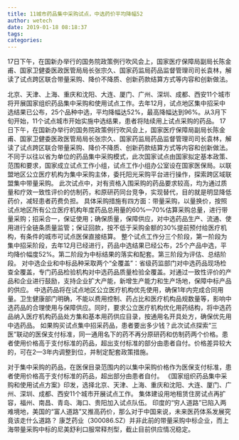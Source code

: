 ```yaml
---
title: 11城市药品集中采购试点，中选药价平均降幅52
author: wetech
date: 2019-01-18 08:18:37
tags: 
categories: 
---
```

17日下午，在国新办举行的国务院政策例行吹风会上，国家医疗保障局副局长陈金甫、国家卫健委医政医管局局长张宗久、国家药监局药品监督管理司司长袁林，解读了试点跨区联合带量采购、降价不降质、创新药款结算方式等内容和创新做法。
<!-- more -->
北京、天津、上海、重庆和沈阳、大连、厦门、广州、深圳、成都、西安11个城市将开展国家组织药品集中采购和使用试点工作。去年12月，试点地区集中招采中选结果已公布，25个品种中选，平均降幅达52%，最高降幅达到96%。从3月下旬开始，11个试点城市开始实施中选结果，患者将陆续用上试点采购的药品。
17日下午，在国新办举行的国务院政策例行吹风会上，国家医疗保障局副局长陈金甫、国家卫健委医政医管局局长张宗久、国家药监局药品监督管理司司长袁林，解读了试点跨区联合带量采购、降价不降质、创新药款结算方式等内容和创新做法。
不同于以往以省为单位的药品集中采购模式，此次国家试点由国家拟定基本政策、范围和要求，国家成立试点工作小组，试点工作小组办公室设在国家医保局。以联盟地区公立医疗机构为集中采购主体，委托阳光采购平台进行操作，探索跨区域联盟集中带量采购。
此次试点中，对有资格入围采购的药品要求较高，均为通过质量和疗效一致性评价的仿制药，和原研药同台竞争，实现替代，目的就是明显降低药价，减轻患者药费负担。
具体采购措施有四方面：带量采购，以量换价，按照试点地区所有公立医疗机构年度药品总用量的60%—70%估算采购总量，进行带量采购；招采合一，保证使用；确保质量，保障供应，对中选药品生产、流通、使用进行全链条质量监管；保证回款，按不低于采购金额的30%提前预付给医疗机构，有条件的城市可试点医保直接结算。
整个试点工作分三个阶段，第一阶段为集中招采阶段，去年12月已经进行，药品中选结果已经公布，25个产品中选，平均降价幅度52%。第二阶段为中标结果的落实和配套。第三阶段为评估、总结阶段。
对中选企业和中标品种采取两个“全覆盖”：省级药监部门对中选药品现场检查全覆盖，专门药品检验机构对中选药品质量检验全覆盖。对通过一致性评价的产品和企业进行鼓励，支持企业扩大产能，新增生产能力和生产场地，保障中标产品的供应。
中选药品将在试点地区公立医疗机构优先使用，确保1年内完成合同用量。卫生健康部门明确，不能以费用控制、药占比和医疗机构品规数量等，影响中选药品的合理使用与保障供应。同时，要求公立医疗机构优化用药结构，将中选药品纳入医疗机构药品处方集和基本用药供应目录，按通用名开具处方，确保优先用中选药品。
如果购买试点集中招采药品，患者要出多少钱？此次试点探索“三医”联动的医保支付标准，同一通用名下的药不再分原研药和仿制药两个价格。患者使用价格高于支付标准的药品，超出支付标准的部分由患者自付。价格差异较大的，可在2—3年内调整到位，并制定配套政策措施。
 
 
对于集中采购的药品，在医保目录范围内的以集中采购价格作为医保支付标准，患者使用价格高于支付标准的药品，超出部分由患者自付。
《国家组织药品集中采购和使用试点方案》印发，选择北京、天津、上海、重庆和沈阳、大连、厦门、广州、深圳、成都、西安11个城市开展试点工作。
集体建设用地租赁住房试点再扩容，福州、南昌、青岛、海口、贵阳加入试点队伍。
印度的“穷人道路”已陷入两难境地，美国的“富人道路”又推高药价，那么对于中国来说，未来医药体系发展究竟该走什么道路？
康芝药业（300086.SZ）并非此前的带量采购中标企业，而上海带量采购中标的尼美舒利口服常释剂型，截止目前供应情况稳定。
